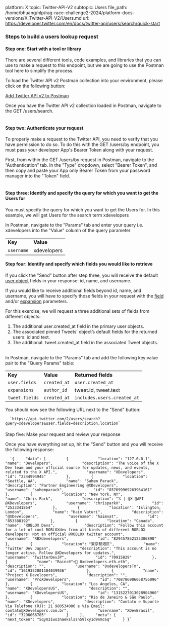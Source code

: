 platform: X
topic: Twitter-API-V2
subtopic: Users
file_path: /home/bhuang/nlp/rag-race-challenge2-2024/platform-docs-versions/X_Twitter-API-V2/Users.md
url: https://developer.twitter.com/en/docs/twitter-api/users/search/quick-start


### Steps to build a users lookup request

#### Step one: Start with a tool or library

There are several different tools, code examples, and libraries that you can use to make a request to this endpoint, but we are going to use the Postman tool here to simplify the process.

To load the Twitter API v2 Postman collection into your environment, please click on the following button:

[Add Twitter API v2 to Postman](https://t.co/twitter-api-postman)

Once you have the Twitter API v2 collection loaded in Postman, navigate to the GET /users/search.  
 

#### Step two: Authenticate your request

To properly make a request to the Twitter API, you need to verify that you have permission to do so. To do this with the GET /users/by endpoint, you must pass your developer App's Bearer Token along with your request.

First, from within the GET /users/by request in Postman, navigate to the “Authentication” tab. In the "Type" dropdown, select "Bearer Token", and then copy and paste your App only Bearer Token from your password manager into the "Token" field.  
 

#### Step three: Identify and specify the query for which you want to get the Users for

You must specify the query for which you want to get the Users for. In this example, we will get Users for the search term xdevelopers

In Postman, navigate to the "Params" tab and enter your query i.e. xdevelopers into the "Value" column of the query parameter

|     |     |
| --- | --- |
| **Key** | **Value** |
| `username` | xdevelopers |

#### Step four: Identify and specify which fields you would like to retrieve

If you click the "Send" button after step three, you will receive the default [user object](https://developer.twitter.com/en/docs/twitter-api/data-dictionary/object-model/user) fields in your response: id, name, and username.

If you would like to receive additional fields beyond id, name, and username, you will have to specify those fields in your request with the [field](https://developer.twitter.com/content/developer-twitter/en/docs/twitter-api/data-dictionary/introduction/fields) and/or [expansion](https://developer.twitter.com/en/docs/twitter-api/data-dictionary/introduction/expansions) parameters.

For this exercise, we will request a three additional sets of fields from different objects:

1. The additional user.created\_at field in the primary user objects.
2. The associated pinned Tweets’ object’s default fields for the returned users: id and text.
3. The additional  tweet.created\_at field in the associated Tweet objects.  
     

In Postman, navigate to the "Params" tab and add the following key:value pair to the "Query Params" table:

|     |     |     |
| --- | --- | --- |
| **Key** | **Value** | **Returned fields** |
| `user.fields` | `created_at` | `user.created_at` |
| `expansions` | `author_id` | tweet.id, tweet.text |
| `tweet.fields` | `created_at` | `includes.users.created_at` |

You should now see the following URL next to the "Send" button:

      `https://api.twitter.com/2/users/search?query=xdevelopers&user.fields=description,location`
    

####   
Step five: Make your request and review your response

Once you have everything set up, hit the "Send" button and you will receive the following response:

      `{     "data": [         {             "location": "127.0.0.1",             "name": "Developers",             "description": "The voice of the X Dev team and your official source for updates, news, and events, related to the X API.",             "username": "XDevelopers",             "id": "2244994945"         },         {             "location": "Seattle, WA",             "name": "Suhem Parack",             "description": "Partner Engineering @XDevelopers",             "username": "suhemparack",             "id": "857699969263964161"         },         {             "location": "New York, NY",             "name": "Chris Park",             "description": "𝕏 | @X @API @XDevelopers",             "username": "chrisparkX",             "id": "2533341854"         },         {             "location": "Islington, London",             "name": "Haim Vaturi",             "description": "@XDevelopers",             "username": "haimvat",             "id": "853388192"         },         {             "location": "Canada",             "name": "ROBLOX Devs",             "description": "Follow this account for a lot of cool ROBLOXdev from all kinds of different ROBLOX developers! Not an official @ROBLOX twitter account",             "username": "RBXdevelopers",             "id": "829457852125306890"         },         {             "location": "東京都港区",             "name": "Twitter Dev Japan",             "description": "This account is no longer active. Follow @XDevelopers for updates.",             "username": "TwitterDevJP",             "id": "70915829"         },         {             "name": "Rains®™☔️🧠 0xdevelopers.eth.eth",             "description": "",             "username": "0xdevelopersTm",             "id": "1619352801104039936"         },         {             "name": "Project X Developers",             "description": "",             "username": "ProXDevelopers",             "id": "708786906058756096"         },         {             "location": "Los Angeles, CA",             "name": "XDevelopersUS",             "description": "",             "username": "XDevelopersUS",             "id": "1315227013028904960"         },         {             "location": "Rio de Janeiro & São Paulo",             "name": "XDevelopers",             "description": "Contato e Suporte Via Telefone (RJ): 21 980534086 e Via Email: contato@XDevelopers.com.br",             "username": "XDevBrasil",             "id": "3296066705"         }     ],     "meta": {         "next_token": "5qym3iwo3naekslszn59lxy1d9nmc6q"     } }`